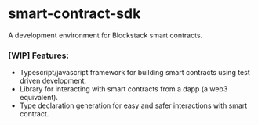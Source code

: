 # smart-contract-sdk

A development environment for Blockstack smart contracts. 


### [WIP] Features:
* Typescript/javascript framework for building smart contracts using test driven development. 
* Library for interacting with smart contracts from a dapp (a web3 equivalent). 
* Type declaration generation for easy and safer interactions with smart contract. 
